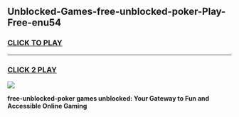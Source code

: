 
## Unblocked-Games-free-unblocked-poker-Play-Free-enu54
<h3>
<a href="https://premium76.site?title=free-unblocked-poker&ref=19M">CLICK TO PLAY</a></h3>
<hr>

<h3>
<a href="https://premium76.site?title=free-unblocked-poker&ref=19M">CLICK 2 PLAY</a>
  
</h3>

<a href="https://premium76.site?title=free-unblocked-poker&ref=19M"><img src="https://clearcache.store/games.png"></a>


**free-unblocked-poker games unblocked: Your Gateway to Fun and Accessible Online Gaming**
